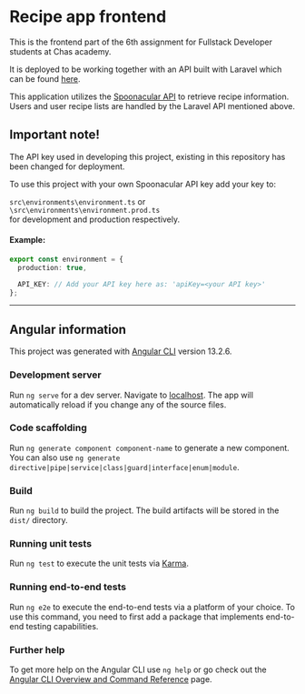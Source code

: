 # Recipe app frontend

This is the frontend part of the 6th assignment for Fullstack Developer students at Chas academy.

It is deployed to be working together with an API built with Laravel which can be found [here](https://github.com/NovaBoman/recipe-app-be).

This application utilizes the [Spoonacular API](https://spoonacular.com/food-api) to retrieve recipe information.  
Users and user recipe lists are handled by the Laravel API mentioned above.

## Important note!

The API key used in developing this project, existing in this repository has been changed for deployment.

To use this project with your own Spoonacular API key add your key to:

`src\environments\environment.ts` or `\src\environments\environment.prod.ts`  
for development and production respectively.

#### Example:

```typescript
export const environment = {
  production: true,

  API_KEY: // Add your API key here as: 'apiKey=<your API key>'
};

```

---

## Angular information

This project was generated with [Angular CLI](https://github.com/angular/angular-cli) version 13.2.6.

### Development server

Run `ng serve` for a dev server. Navigate to [localhost](http://localhost:4200/). The app will automatically reload if you change any of the source files.

### Code scaffolding

Run `ng generate component component-name` to generate a new component. You can also use `ng generate directive|pipe|service|class|guard|interface|enum|module`.

### Build

Run `ng build` to build the project. The build artifacts will be stored in the `dist/` directory.

### Running unit tests

Run `ng test` to execute the unit tests via [Karma](https://karma-runner.github.io).

### Running end-to-end tests

Run `ng e2e` to execute the end-to-end tests via a platform of your choice. To use this command, you need to first add a package that implements end-to-end testing capabilities.

### Further help

To get more help on the Angular CLI use `ng help` or go check out the [Angular CLI Overview and Command Reference](https://angular.io/cli) page.

